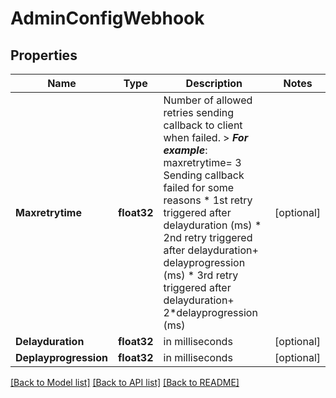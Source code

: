 # AdminConfigWebhook

## Properties

Name | Type | Description | Notes
------------ | ------------- | ------------- | -------------
**Maxretrytime** | **float32** | Number of allowed retries sending callback to client when failed.  &gt; _**For example**_: maxretrytime&#x3D; 3  Sending callback failed for some reasons   * 1st retry triggered after delayduration (ms)   * 2nd retry triggered after delayduration+ delayprogression (ms)   * 3rd retry triggered after delayduration+ 2*delayprogression (ms)  | [optional] 
**Delayduration** | **float32** | in milliseconds | [optional] 
**Deplayprogression** | **float32** | in milliseconds | [optional] 

[[Back to Model list]](../README.md#documentation-for-models) [[Back to API list]](../README.md#documentation-for-api-endpoints) [[Back to README]](../README.md)


